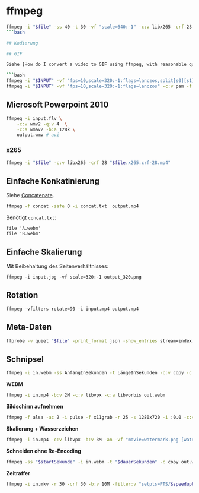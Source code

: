 # ffmpeg

```bash
ffmpeg -i "$file" -ss 40 -t 30 -vf "scale=640:-1" -c:v libx265 -crf 23 "$file.x265.crf-28.640.mp4"
```bash

## Kodierung

## GIF

Siehe [How do I convert a video to GIF using ffmpeg, with reasonable quality?](https://superuser.com/q/556029/99746).

```bash
ffmpeg -i "$INPUT" -vf "fps=10,scale=320:-1:flags=lanczos,split[s0][s1];[s0]palettegen[p];[s1][p]paletteuse" -loop 0 "$INPUT.ffmpeg.gif"
ffmpeg -i "$INPUT" -vf "fps=10,scale=320:-1:flags=lanczos" -c:v pam -f image2pipe - | convert -delay 10 - -loop 0 -layers optimize "$INPUT.convert.gif"
```

## Microsoft Powerpoint 2010

```bash
ffmpeg -i input.flv \
	-c:v wmv2 -q:v 4  \
	-c:a wmav2 -b:a 128k \
	output.wmv # avi
```

### x265

```bash
ffmpeg -i "$file" -c:v libx265 -crf 28 "$file.x265.crf-28.mp4"
```

## Einfache Konkatinierung

Siehe [Concatenate](https://trac.ffmpeg.org/wiki/Concatenate).

```bash
ffmpeg -f concat -safe 0 -i concat.txt  output.mp4
```

Benötigt `concat.txt`:

```
file 'A.webm'
file 'B.webm'
```

## Einfache Skalierung

Mit Beibehaltung des Seitenverhältnisses:

```
ffmpeg -i input.jpg -vf scale=320:-1 output_320.png
```

## Rotation

```
ffmpeg -vfilters rotate=90 -i input.mp4 output.mp4
```

## Meta-Daten

```bash
ffprobe -v quiet "$file" -print_format json -show_entries stream=index,codec_type:stream_tags=creation_time:format_tags=creation_time | grep creation_time
```

## Schnipsel

```bash
ffmpeg -i in.webm -ss AnfangInSekunden -t LängeInSekunden -c:v copy -c:a copy out.webm
```

**WEBM**

```bash
ffmpeg -i in.mp4 -b:v 2M -c:v libvpx -c:a libvorbis out.webm
```

**Bildschirm aufnehmen**

```bash
ffmpeg -f alsa -ac 2 -i pulse -f x11grab -r 25 -s 1280x720 -i :0.0 -c:v libx264 -pix_fmt yuv420p -preset ultrafast -crf 0 -threads 0 -acodec pcm_s16le -y out.mkv
```

**Skalierung + Wasserzeichen**

```bash
ffmpeg -i in.mp4 -c:v libvpx -b:v 3M -an -vf "movie=watermark.png [watermark]; [in]scale=-1:720[middle];[middle][watermark] overlay=main_w-overlay_w-10:main_h-overlay_h-10 [out]" ~/out.webm
```

**Schneiden ohne Re-Encoding**

```bash
ffmpeg -ss "$startSekunde" -i in.webm -t "$dauerSekunden" -c copy out.webm
```

**Zeitraffer**

```bash
ffmpeg -i in.mkv -r 30 -crf 30 -b:v 10M -filter:v "setpts=PTS/$speedupFactor" -an out.webm
```

